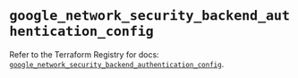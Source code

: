 # `google_network_security_backend_authentication_config`

Refer to the Terraform Registry for docs: [`google_network_security_backend_authentication_config`](https://registry.terraform.io/providers/hashicorp/google-beta/6.34.1/docs/resources/google_network_security_backend_authentication_config).
